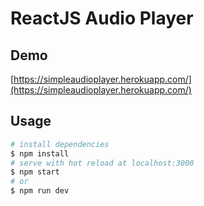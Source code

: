 # ReactJS Audio Player

## Demo
[https://simpleaudioplayer.herokuapp.com/](https://simpleaudioplayer.herokuapp.com/)

## Usage  

``` bash
# install dependencies
$ npm install
# serve with hot reload at localhost:3000
$ npm start
# or
$ npm run dev

```